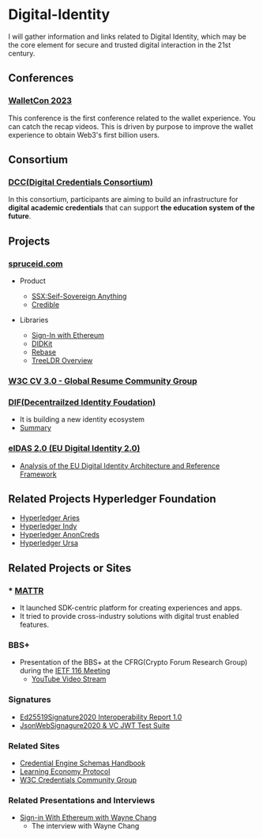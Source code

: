 # Digital-Identity

I will gather information and links related to Digital Identity, which may be the core element for secure and trusted digital interaction in the 21st century. 


## Conferences

### [WalletCon 2023](https://twitter.com/WalletCon_)

This conference is the first conference related to the wallet experience. You can catch the recap videos. 
This is driven by purpose to improve the wallet experience to obtain Web3's first billion users.

## Consortium

### [DCC(Digital Credentials Consortium)](https://digitalcredentials.mit.edu)

In this consortium, participants are aiming to build an infrastructure for **digital academic credentials** that can support **the education system of the future**. 


## Projects

### [spruceid.com](https://spruceid.com)
* Product
  - [SSX:Seif-Sovereign Anything](https://spruceid.com/ssx)
  - [Credible](https://spruceid.com/credible)
* Libraries

  - [Sign-In with Ethereum](https://docs.login.xyz)
  - [DIDKit](https://spruceid.dev/didkit/ditkit)
  - [Rebase](https://spruceid.dev/rebase/rebase)
  - [TreeLDR Overview](https://spruceid.dev/treeldr/treeldr-overview)
    
### [W3C CV 3.0 - Global Resume Community Group](https://w3.org/community/cv3/)

### [DIF(Decentrailzed Identity Foudation)](https://identity.foundation/)
* It is building a new identity ecosystem
* [Summary](./DIF/README.md)

### [eIDAS 2.0 (EU Digital Identity 2.0)](https://digital-strategy.ec.europa.eu/en/policies/eidas-regulation)
* [Analysis of the EU Digital Identity Architecture and Reference Framework](https://www.evernym.com/blog/eu-digital-identity/)


## Related Projects Hyperledger Foundation
* [Hyperledger Aries](https://www.hyperledger.org/use/aries)
* [Hyperledger Indy](https://www.hyperledger.org/use/hyperledger-indy)
* [Hyperledger AnonCreds](https://www.hyperledger.org/use/anoncreds)
* [Hyperledger Ursa](https://www.hyperledger.org/use/ursa)


## Related Projects or Sites

### * [MATTR](https://mattr.global/)
* It launched SDK-centric platform for creating experiences and apps. 
* It tried to provide cross-industry solutions with digital trust enabled features.


### BBS+ 

* Presentation of the BBS+ at the CFRG(Crypto Forum Research Group) during the [IETF 116 Meeting](https://datatracker.ietf.org/meeting/116/proceedings/)
  - [YouTube Video Stream](https://www.youtube.com/watch?v=GZRb-w-xxtY)


### Signatures

* [Ed25519Signature2020 Interoperability Report 1.0](https://w3c-ccg.github.io/di-ed25519-test-suite/#conformance)
* [JsonWebSignagure2020 & VC JWT Test Suite](https://github.com/decentralized-identity/JWS-Test-Suite)

### Related Sites

* [Credential Engine Schemas Handbook](credreg.net/ctdl/handbook#transfervalue)
* [Learning Economy Protocol](docs.learncard.com/get-started/welcome) 
* [W3C Credentials Community Group](w3c-ccg.github.io/meetings/)

### Related Presentations and Interviews

* [Sign-in With Ethereum with Wayne Chang](https://www.youtube.com/watch?v=VHwzE6mVm_s)
   - The interview with Wayne Chang 
